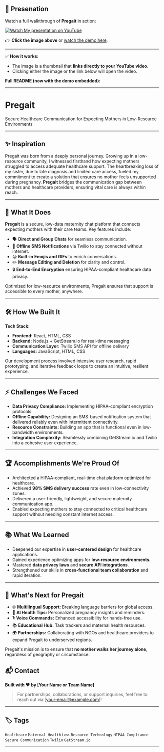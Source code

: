 

## 📸 Presenation

Watch a full walkthrough of **Pregait** in action:

[![Watch My presentation on YouTube](https://img.youtube.com/vi/oZkk428M550/0.jpg)](https://youtu.be/oZkk428M550)

👉 **Click the image above** or [watch the demo here](https://youtu.be/oZkk428M550).

---

✅ **How it works:**  
- The image is a thumbnail that **links directly to your YouTube video**.
- Clicking either the image or the link below will open the video.

**Full README (now with the demo embedded):**

---

# Pregait

Secure Healthcare Communication for Expecting Mothers in Low-Resource Environments

---

## ✨ Inspiration

Pregait was born from a deeply personal journey. Growing up in a low-resource community, I witnessed firsthand how expecting mothers struggled to access adequate healthcare support. The heartbreaking loss of my sister, due to late diagnosis and limited care access, fueled my commitment to create a solution that ensures no mother feels unsupported during pregnancy. **Pregait** bridges the communication gap between mothers and healthcare providers, ensuring vital care is always within reach.

---

## 🚀 What It Does

**Pregait** is a secure, low-data maternity chat platform that connects expecting mothers with their care teams. Key features include:

- 🗣️ **Direct and Group Chats** for seamless communication.
- 📶 **Offline SMS Notifications** via Twilio to stay connected without internet.
- 😀 **Built-in Emojis and GIFs** to enrich conversations.
- ✏️ **Message Editing and Deletion** for clarity and control.
- 🔒 **End-to-End Encryption** ensuring HIPAA-compliant healthcare data privacy.

Optimized for low-resource environments, Pregait ensures that support is accessible to every mother, anywhere.

---

## 🛠️ How We Built It

**Tech Stack:**

- **Frontend:** React, HTML, CSS
- **Backend:** Node.js + GetStream.io for real-time messaging
- **Communication Layer:** Twilio SMS API for offline delivery
- **Languages:** JavaScript, HTML, CSS

Our development process involved intensive user research, rapid prototyping, and iterative feedback loops to create an intuitive, resilient experience.

---

## ⚡ Challenges We Faced

- **Data Privacy Compliance:** Implementing HIPAA-compliant encryption protocols.
- **Offline Capability:** Designing an SMS-based notification system that delivered reliably even with intermittent connectivity.
- **Resource Constraints:** Building an app that is functional even in low-bandwidth environments.
- **Integration Complexity:** Seamlessly combining GetStream.io and Twilio into a cohesive user experience.

---

## 🏆 Accomplishments We're Proud Of

- Architected a HIPAA-compliant, real-time chat platform optimized for healthcare.
- Achieved **98% SMS delivery success** rate even in low-connectivity zones.
- Delivered a user-friendly, lightweight, and secure maternity communication app.
- Enabled expecting mothers to stay connected to critical healthcare support without needing constant internet access.

---

## 📚 What We Learned

- Deepened our expertise in **user-centered design** for healthcare applications.
- Gained experience optimizing apps for **low-resource environments**.
- Mastered **data privacy laws** and **secure API integrations**.
- Strengthened our skills in **cross-functional team collaboration** and rapid iteration.

---

## 🔮 What's Next for Pregait

- 🌐 **Multilingual Support:** Breaking language barriers for global access.
- 🤖 **AI Health Tips:** Personalized pregnancy insights and reminders.
- 🎙️ **Voice Commands:** Enhanced accessibility for hands-free use.
- 📚 **Educational Hub:** Task trackers and maternal health resources.
- 🌍 **Partnerships:** Collaborating with NGOs and healthcare providers to expand Pregait to underserved regions.

Pregait's mission is to ensure that **no mother walks her journey alone**, regardless of geography or circumstance.


## 📬 Contact

**Built with ❤️ by [Your Name or Team Name]**

> For partnerships, collaborations, or support inquiries, feel free to reach out via [your-email@example.com]!

---

## 🏷️ Tags

`Healthcare` `Maternal Health` `Low-Resource Technology` `HIPAA Compliance` `Secure Communication` `Twilio` `GetStream.io`

---
